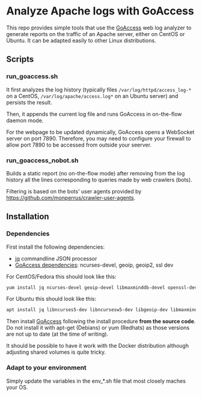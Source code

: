 # Analyze Apache logs with GoAccess

This repo provides simple tools that use the [GoAccess](https://goaccess.io/) web log analyzer to generate reports on the traffic of an Apache server, either on CentOS or Ubuntu. It can be adapted easily to other Linux distributions.


## Scripts

### run_goaccess.sh

It first analyzes the log history (typically files `/var/log/httpd/access_log-*` on a CentOS, `/var/log/apache/access.log*` on an Ubuntu server) and persists the result.

Then, it appends the current log file and runs GoAccess in on-the-flow daemon mode.

For the webpage to be updated dynamically, GoAccess opens a WebSocket server on port 7890. Therefore, you may need to configure your firewall to allow port 7890 to be accessed from outside your seerver.

### run_goaccess_nobot.sh

Builds a static report (no on-the-flow mode) after removing from the log history 
all the lines corresponding to queries made by web crawlers (bots).

Filtering is based on the bots' user agents provided by https://github.com/monperrus/crawler-user-agents.


## Installation 

### Dependencies

First install the following dependencies:
- [jq](https://stedolan.github.io/jq) commandline JSON processor
- [GoAccess dependencies](https://github.com/allinurl/goaccess#distribution-packages): ncurses-devel, geoip, geoip2, ssl dev

For CentOS/Fedora this should look like this:
```bash
yum install jq ncurses-devel geoip-devel libmaxminddb-devel openssl-devel
```

For Ubuntu this should look like this:
```bash
apt install jq libncurses5-dev libncursesw5-dev libgeoip-dev libmaxminddb-dev libssl-dev
```

Then install [GoAccess](https://github.com/allinurl/goaccess) following the install procedure **from the source code**. Do not install it with apt-get (Debians) or yum (Redhats) as those versions are not up to date (at the time of writing).

It should be possible to have it work with the Docker distribution although adjusting shared volumes is quite tricky.

### Adapt to your environment

Simply update the variables in the env_*.sh file that most closely maches your OS.


